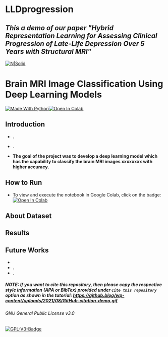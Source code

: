 # LLDprogression

## _This a demo of our paper "Hybrid Representation Learning for Assessing Clinical Progression of Late-Life Depression Over 5 Years with Structural MRI"_

[![N|Solid](https://mingxia.web.unc.edu/wp-content/uploads/sites/12411/2020/12/logo_MagicLab-horizontal-4.png)](https://mingxia.web.unc.edu/)

# Brain MRI Image Classification Using Deep Learning Models  
[![Made With Python](https://img.shields.io/badge/Python-FFD43B?style=for-the-badge&logo=python&logoColor=black)](https://www.python.org/)[![Open In Colab](https://colab.research.google.com/assets/colab-badge.svg)](https://colab.research.google.com/drive/1Nm8JLCptOMqFHRtnXZeux_qoW9wtAgD_?usp=sharing)

## Introduction  
- .

- .

- **The goal of the project was to develop a deep learning model which has the capability to classify the brain MRI images xxxxxxxx with higher accuracy.**

## How to Run  
- To view and execute the notebook in Google Colab, click on the badge: [![Open In Colab](https://colab.research.google.com/assets/colab-badge.svg)](https://colab.research.google.com/drive/1Nm8JLCptOMqFHRtnXZeux_qoW9wtAgD_?usp=sharing)

## About Dataset  
    

## Results  




## Future Works  
-   
- .  
- .

##### NOTE: If you want to cite this repository, then please copy the respective style information (APA or BibTex) provided under `cite this repository` option as shown in the tutorial: https://github.blog/wp-content/uploads/2021/08/GitHub-citation-demo.gif

###### GNU General Public License v3.0  
[![GPL-V3-Badge](https://img.shields.io/github/license/strikersps/Brain-MRI-Image-Classification-Using-Deep-Learning?color=red&style=for-the-badge)](https://github.com/strikersps/Brain-MRI-Image-Classification-Using-Deep-Learning/blob/main/LICENSE)  

